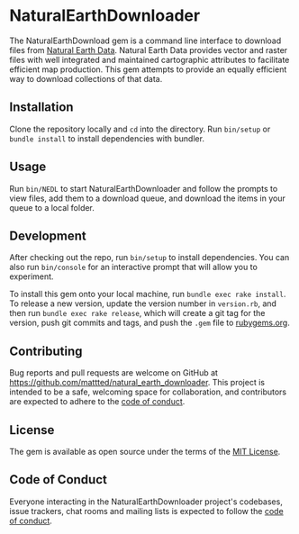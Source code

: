 # NaturalEarthDownloader

The NaturalEarthDownload gem is a command line interface to download files from [Natural Earth Data](https://www.naturalearthdata.com). Natural Earth Data provides vector and raster files with well integrated and maintained cartographic attributes to facilitate efficient map production. This gem attempts to provide an equally efficient way to download collections of that data.

## Installation

Clone the repository locally and `cd` into the directory. Run `bin/setup` or `bundle install` to install dependencies with bundler.

## Usage

Run `bin/NEDL` to start NaturalEarthDownloader and follow the prompts to view files, add them to a download queue, and download the items in your queue to a local folder.  

## Development

After checking out the repo, run `bin/setup` to install dependencies. You can also run `bin/console` for an interactive prompt that will allow you to experiment.

To install this gem onto your local machine, run `bundle exec rake install`. To release a new version, update the version number in `version.rb`, and then run `bundle exec rake release`, which will create a git tag for the version, push git commits and tags, and push the `.gem` file to [rubygems.org](https://rubygems.org).

## Contributing

Bug reports and pull requests are welcome on GitHub at https://github.com/mattted/natural_earth_downloader. This project is intended to be a safe, welcoming space for collaboration, and contributors are expected to adhere to the [code of conduct](https://github.com/mattted/natural_earth_downloader/blob/master/CODE_OF_CONDUCT.md).


## License

The gem is available as open source under the terms of the [MIT License](https://opensource.org/licenses/MIT).

## Code of Conduct

Everyone interacting in the NaturalEarthDownloader project's codebases, issue trackers, chat rooms and mailing lists is expected to follow the [code of conduct](https://github.com/[USERNAME]/natural_earth_downloader/blob/master/CODE_OF_CONDUCT.md).
